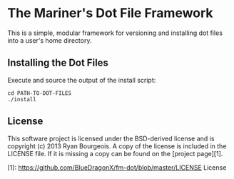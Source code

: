 The Mariner's Dot File Framework
================================
This is a simple, modular framework for versioning and installing dot files
into a user's home directory.

Installing the Dot Files
------------------------
Execute and source the output of the install script:

    cd PATH-TO-DOT-FILES
    ./install

License
-------
This software project is licensed under the BSD-derived license and is
copyright (c) 2013 Ryan Bourgeois. A copy of the license is included in the
LICENSE file. If it is missing a copy can be found on the [project page][1].

[1]: https://github.com/BlueDragonX/fm-dot/blob/master/LICENSE    License
